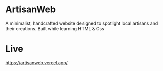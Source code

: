 # ArtisanWeb
A minimalist, handcrafted website designed to spotlight local artisans and their creations.
Built while learning HTML & Css

# Live
https://artisanweb.vercel.app/
